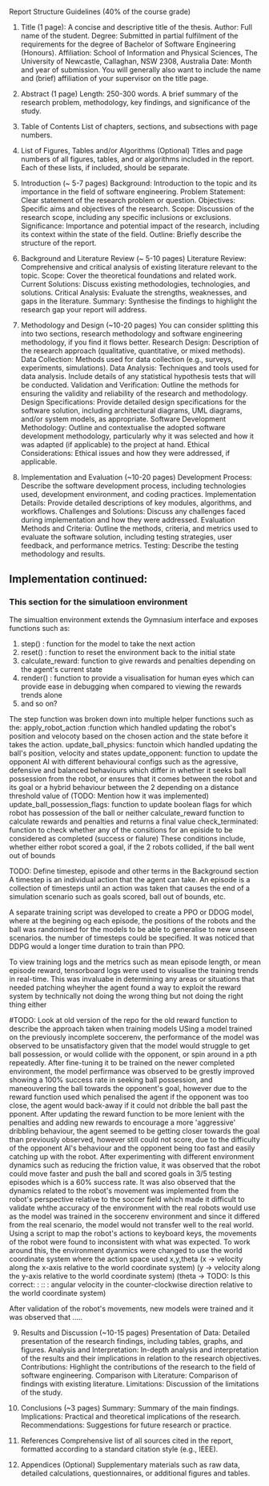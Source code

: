 Report Structure Guidelines (40% of the course grade)

1) Title (1 page): A concise and descriptive title of the thesis.
    Author: Full name of the student.
    Degree: Submitted in partial fulfilment of the requirements for the degree of Bachelor of Software Engineering (Honours).
    Affiliation: School of Information and Physical Sciences, The University of Newcastle, Callaghan, NSW 2308, Australia
    Date: Month and year of submission.
    You will generally also want to include the name and (brief) affiliation of your supervisor on the title page.

2) Abstract (1 page)
    Length: 250-300 words.
    A brief summary of the research problem, methodology, key findings, and significance of the study.

3) Table of Contents
    List of chapters, sections, and subsections with page numbers.

4) List of Figures, Tables and/or Algorithms (Optional)
    Titles and page numbers of all figures, tables, and or algorithms included in the report. Each of these lists, if included, should be separate.

5) Introduction (~ 5-7 pages)
    Background: Introduction to the topic and its importance in the field of software engineering.
    Problem Statement: Clear statement of the research problem or question.
    Objectives: Specific aims and objectives of the research.
    Scope: Discussion of the research scope, including any specific inclusions or exclusions.
    Significance: Importance and potential impact of the research, including its context within the state of the field.
    Outline: Briefly describe the structure of the report.

6) Background and Literature Review (~ 5-10 pages)
    Literature Review: Comprehensive and critical analysis of existing literature relevant to the topic.
    Scope: Cover the theoretical foundations and related work.
    Current Solutions: Discuss existing methodologies, technologies, and solutions.
    Critical Analysis: Evaluate the strengths, weaknesses, and gaps in the literature.
    Summary: Synthesise the findings to highlight the research gap your report will address.

7) Methodology and Design (~10-20 pages)
    You can consider splitting this into two sections, research methodology and software engineering methodology, if you find it flows better.
    Research Design: Description of the research approach (qualitative, quantitative, or mixed methods).
    Data Collection: Methods used for data collection (e.g., surveys, experiments, simulations).
    Data Analysis: Techniques and tools used for data analysis. Include details of any statistical hypothesis tests that will be conducted.
    Validation and Verification: Outline the methods for ensuring the validity and reliability of the research and methodology.
    Design Specifications: Provide detailed design specifications for the software solution, including architectural diagrams, UML diagrams, and/or system models, as appropriate.
    Software Development Methodology: Outline and contextualise the adopted software development methodology, particularly why it was selected and how it was adapted (if applicable) to the project at hand.
    Ethical Considerations: Ethical issues and how they were addressed, if applicable.

8) Implementation and Evaluation (~10-20 pages)
    Development Process: Describe the software development process, including technologies used, development environment, and coding practices.
    Implementation Details: Provide detailed descriptions of key modules, algorithms, and workflows.
    Challenges and Solutions: Discuss any challenges faced during implementation and how they were addressed.
    Evaluation Methods and Criteria: Outline the methods, criteria, and metrics used to evaluate the software solution, including testing strategies, user feedback, and performance metrics.
    Testing: Describe the testing methodology and results.

## Implementation continued:
### This section for the simulatioon environment
The simualtion environment extends the Gymnasium interface and exposes functions such as:
1) step() : function for the model to take the next action
2) reset() : function to reset the environment back to the initial state
3) calculate_reward: function to give rewards and penalties depending on the agent's current state
4) render() : function to provide a visualisation for human eyes which can provide ease in debugging when compared to viewing the rewards trends alone
5) and so on?

The step function was broken down into multiple helper functions such as the:
apply_robot_action :function which handled updating the robot's position and velocoty based on the chosen action and the state before it takes the action.
update_ball_physics: functoin which handled updating the ball's position, velocity and states
update_opponent: function to update the opponent AI with different behavioural configs such as the agressive, defensive and balanced behaviours which differ in whether it seeks ball possession from the robot, or ensures that it comes between the robot and its goal or a hybrid behaviour between the 2 depending on a distance threshold value of (TODO: Mention how it was implemented)
update_ball_possession_flags: function to update boolean flags for which robot has possession of the ball or neither 
calculate_reward function to calculate rewards and penalties and returns a final value
check_terminated: function to check whether any of the consitions for an episide to be considered as completed (success or fialure)
These conditions include, whether either robot scored a goal, if the 2 robots collided, if the ball went out of bounds


TODO: Define timestep, episode and other terms in the Background section
A timestep is an individual action that the agent can take.
An episode is a collection of timesteps until an action was taken that causes the end of a simulation scenario such as goals scored, ball out of bounds, etc.

A separate training script was developed to create a PPO or DDOG model, where at the begining og each episode, the positions of the robots and the ball was randomised for the models to be able to generalise to new unseen scenarios. the number of timesteps could be specified. It was noticed that DDPG would a longer time duration to train than PPO.

To view training logs and the metrics such as mean episode length, or mean episode reward, tensorboard logs were used to visualise the training trends in real-time. This was invaluabe in determining any areas or situations that needed patching wheyher the agent found a way to exploit the reward system by technically not doing the wrong thing but not doing the right thing either








#TODO: Look at old version of the repo for the old reward function to describe the approach taken when training models
USing a model trained on the previously incomplete soccerenv, the performance of the model was observed to be unsatisfactory given that the model would struggle to get ball possession, or would collide with the opponent, or spin around in a pth repeatedly. After fine-tuning it to be trained on the newer completed environment, the model perfirmance was observed to be grestly improved showing a 100% success rate in seeking ball possession, and maneouvering the ball towards the opponent's goal, however due to the reward function used which penalised the agent if the opponent was too close, the agent would back-away if it could not dribble the ball past the pponent. After updating the reward function to be more lenient with the penalties and adding new rewards to encourage a more 'aggressive' dribbling behaviour, the agent seemed to be getting closer towards the goal than previously observed, however still could not score, due to the difficulty of the opponent AI's behaviour and the opponent being too fast and easily catching up with the robot. After experimenting with different environment dynamics such as reducing the friction value, it was observed that the robot could move faster and push the ball and scored goals in 3/5 testing episodes which is a 60% success rate.
It was also observed that the dynamics related to the robot's movement was implemented from the robot's perspective relative to the soccer field which made it difficult to validate whthe accuracy of the environment with the real robots would use as the model was trained in the soccerenv environment and since it differed from the real scenario, the model would not transfer well to the real world.
Using a script to map the robot's actions to keyboard keys, the movements of the robot were found to inconsistent with what was expected. To work around this, the environment dyanmics were changed to use the world coordinate system where the action space used x,y,theta (x -> velocity along the x-axis relative to the world coordinate system)
(y -> velocity along the y-axis relative to the world coordinate system)
(theta -> TODO: Is this correct:  : :: : angular velocity in the counter-clockwise direction relative to the world coordinate system)

After validation of the robot's movements, new models were trained and it was observed that .....





9) Results and Discussion (~10-15 pages)
    Presentation of Data: Detailed presentation of the research findings, including tables, graphs, and figures.
    Analysis and Interpretation: In-depth analysis and interpretation of the results and their implications in relation to the research objectives.
    Contributions: Highlight the contributions of the research to the field of software engineering.
    Comparison with Literature: Comparison of findings with existing literature.
    Limitations: Discussion of the limitations of the study.

10) Conclusions (~3 pages)
    Summary: Summary of the main findings.
    Implications: Practical and theoretical implications of the research.
    Recommendations: Suggestions for future research or practice.

11) References
    Comprehensive list of all sources cited in the report, formatted according to a standard citation style (e.g., IEEE).

12) Appendices (Optional)
    Supplementary materials such as raw data, detailed calculations, questionnaires, or additional figures and tables.
